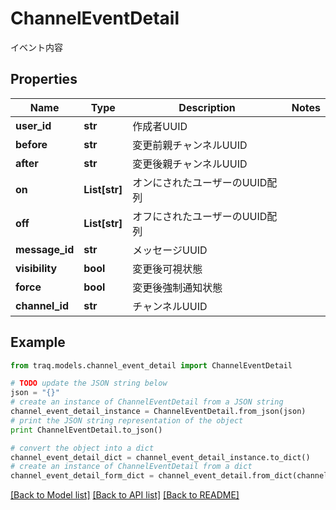 # ChannelEventDetail

イベント内容

## Properties

Name | Type | Description | Notes
------------ | ------------- | ------------- | -------------
**user_id** | **str** | 作成者UUID | 
**before** | **str** | 変更前親チャンネルUUID | 
**after** | **str** | 変更後親チャンネルUUID | 
**on** | **List[str]** | オンにされたユーザーのUUID配列 | 
**off** | **List[str]** | オフにされたユーザーのUUID配列 | 
**message_id** | **str** | メッセージUUID | 
**visibility** | **bool** | 変更後可視状態 | 
**force** | **bool** | 変更後強制通知状態 | 
**channel_id** | **str** | チャンネルUUID | 

## Example

```python
from traq.models.channel_event_detail import ChannelEventDetail

# TODO update the JSON string below
json = "{}"
# create an instance of ChannelEventDetail from a JSON string
channel_event_detail_instance = ChannelEventDetail.from_json(json)
# print the JSON string representation of the object
print ChannelEventDetail.to_json()

# convert the object into a dict
channel_event_detail_dict = channel_event_detail_instance.to_dict()
# create an instance of ChannelEventDetail from a dict
channel_event_detail_form_dict = channel_event_detail.from_dict(channel_event_detail_dict)
```
[[Back to Model list]](../README.md#documentation-for-models) [[Back to API list]](../README.md#documentation-for-api-endpoints) [[Back to README]](../README.md)


